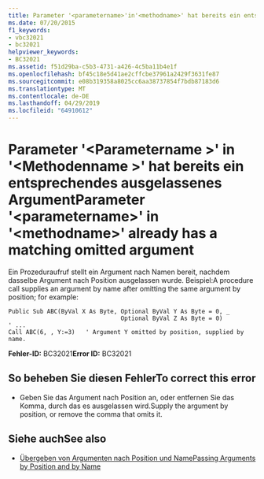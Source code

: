 ```yaml
---
title: Parameter '<parametername>'in'<methodname>' hat bereits ein entsprechendes ausgelassenes Argument
ms.date: 07/20/2015
f1_keywords:
- vbc32021
- bc32021
helpviewer_keywords:
- BC32021
ms.assetid: f51d29ba-c5b3-4731-a426-4c5ba11b4e1f
ms.openlocfilehash: bf45c18e5d41ae2cffcbe37961a2429f3631fe87
ms.sourcegitcommit: e08b319358a8025cc6aa38737854f7bdb87183d6
ms.translationtype: MT
ms.contentlocale: de-DE
ms.lasthandoff: 04/29/2019
ms.locfileid: "64910612"
---
```

# <a name="parameter-parametername-in-methodname-already-has-a-matching-omitted-argument"></a><span data-ttu-id="12c24-102">Parameter '\<Parametername >' in '\<Methodenname >' hat bereits ein entsprechendes ausgelassenes Argument</span><span class="sxs-lookup"><span data-stu-id="12c24-102">Parameter '\<parametername>' in '\<methodname>' already has a matching omitted argument</span></span>
<span data-ttu-id="12c24-103">Ein Prozeduraufruf stellt ein Argument nach Namen bereit, nachdem dasselbe Argument nach Position ausgelassen wurde. Beispiel:</span><span class="sxs-lookup"><span data-stu-id="12c24-103">A procedure call supplies an argument by name after omitting the same argument by position; for example:</span></span>  
  
```  
Public Sub ABC(ByVal X As Byte, Optional ByVal Y As Byte = 0, _  
                                Optional ByVal Z As Byte = 0)  
' ...  
Call ABC(6, , Y:=3)   ' Argument Y omitted by position, supplied by name.  
```  
  
 <span data-ttu-id="12c24-104">**Fehler-ID:** BC32021</span><span class="sxs-lookup"><span data-stu-id="12c24-104">**Error ID:** BC32021</span></span>  
  
## <a name="to-correct-this-error"></a><span data-ttu-id="12c24-105">So beheben Sie diesen Fehler</span><span class="sxs-lookup"><span data-stu-id="12c24-105">To correct this error</span></span>  
  
- <span data-ttu-id="12c24-106">Geben Sie das Argument nach Position an, oder entfernen Sie das Komma, durch das es ausgelassen wird.</span><span class="sxs-lookup"><span data-stu-id="12c24-106">Supply the argument by position, or remove the comma that omits it.</span></span>  
  
## <a name="see-also"></a><span data-ttu-id="12c24-107">Siehe auch</span><span class="sxs-lookup"><span data-stu-id="12c24-107">See also</span></span>

- [<span data-ttu-id="12c24-108">Übergeben von Argumenten nach Position und Name</span><span class="sxs-lookup"><span data-stu-id="12c24-108">Passing Arguments by Position and by Name</span></span>](../../visual-basic/programming-guide/language-features/procedures/passing-arguments-by-position-and-by-name.md)

